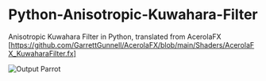 # Python-Anisotropic-Kuwahara-Filter

Anisotropic Kuwahara Filter in Python, translated from AcerolaFX [https://github.com/GarrettGunnell/AcerolaFX/blob/main/Shaders/AcerolaFX_KuwaharaFilter.fx]

![Output Parrot](https://github.com/mkhan329/Python-Anisotropic-Kuwahara-Filter/blob/main/input/parrot.jp)
